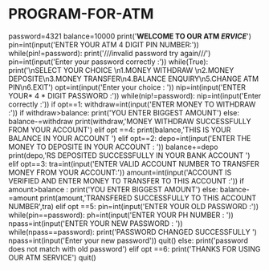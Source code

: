 # PROGRAM-FOR-ATM
password=4321
balance=10000
print('****WELCOME TO OUR ATM $ERVICE$****')
pin=int(input('ENTER YOUR ATM 4 DIGIT PIN NUMBER:'))
while(pin!=password):
	print('///invalid password try again///')
	pin=int(input('Enter your password correctly :'))
while(True):
	print('\nSELECT YOUR CHOICE \n1.MONEY WITHDRAW \n2.MONEY DEPOSITE\n3.MONEY TRANSFER\n4.BALANCE ENQUIRY\n5.CHANGE ATM PIN\n6.EXIT')
	opt=int(input('Enter your choice : '))
	nip=int(input('ENTER YOUR* 4 * DIGIT PASSWORD :'))
	while(nip!=password):
		nip=int(input('Enter correctly :'))
	if opt==1:
		withdraw=int(input('ENTER MONEY TO WITHDRAW :'))
		if withdraw>balance:
			print('YOU ENTER BIGGEST AMOUNT')
		else:
			balance-=withdraw
			print(withdraw,'MONEY WITHDRAW SUCCESSFULLY FROM YOUR ACCOUNT')
	elif opt ==4:
		print(balance,'THIS IS YOUR BALANCE IN YOUR ACCOUNT ')
	elif opt==2:
		depo=int(input('ENTER THE MONEY TO DEPOSITE IN YOUR ACCOUNT : '))
		balance+=depo
		print(depo,'RS DEPOSITED SUCCESSFULLY  IN YOUR BANK ACCOUNT ')
	elif opt==3:
		tra=int(input('ENTER VALID ACCOUNT NUMBER TO TRANSFER MONEY FROM YOUR ACCOUNT:'))
		amount=int(input('ACCOUNT IS VERIFIED AND  ENTER MONEY TO TRANSFER TO THIS ACCOUNT :'))
		if amount>balance :
				print('YOU ENTER BIGGEST AMOUNT')
		else:
					balance-=amount
					print(amount,'TRANSFERED SUCCESSFULLY TO THIS ACCOUNT NUMBER',tra)
	elif opt ==5:
		pin=int(input('ENTER YOUR OLD PASSWORD :'))
		while(pin==password):
			ph=int(input('ENTER YOUR PH NUMBER : '))
			npass=int(input('ENTER YOUR NEW PASSWORD : '))
			while(npass==password):
				print('PASSWORD CHANGED SUCCESSFULLY ')
				npass=int(input('Enter your new password'))
			quit()
		else:
				print('password does not match with old password')
	elif opt ==6:
		print('THANKS FOR USING OUR ATM SERVICE')
		quit()
